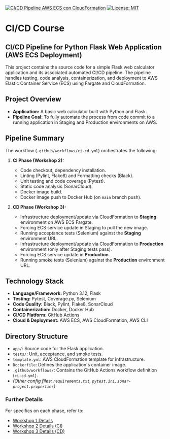 [![CI/CD Pipeline AWS ECS con CloudFormation](https://github.com/sgalle16/cicd_course/actions/workflows/ci-cd.yml/badge.svg)](https://github.com/sgalle16/cicd_course/actions/workflows/ci-cd.yml)
[![License: MIT](https://img.shields.io/badge/License-MIT-yellow.svg)](https://opensource.org/licenses/MIT) 
# CI/CD Course
## CI/CD Pipeline for Python Flask Web Application (AWS ECS Deployment)

This project contains the source code for a simple Flask web calculator application and its associated automated CI/CD pipeline. The pipeline handles testing, code analysis, containerization, and deployment to AWS Elastic Container Service (ECS) using Fargate and CloudFormation.

## Project Overview

*   **Application:** A basic web calculator built with Python and Flask.
*   **Pipeline Goal:** To fully automate the process from code commit to a running application in Staging and Production environments on AWS.

## Pipeline Summary

The workflow (`.github/workflows/ci-cd.yml`) orchestrates the following:

1.  **CI Phase (Workshop 2):**
    *   Code checkout, dependency installation.
    *   Linting (Pylint, Flake8) and Formatting checks (Black).
    *   Unit testing and code coverage (Pytest).
    *   Static code analysis (SonarCloud).
    *   Docker image build.
    *   Docker image push to Docker Hub (on `main` branch push).

2.  **CD Phase (Workshop 3):**
    *   Infrastructure deployment/update via CloudFormation to **Staging** environment on AWS ECS Fargate.
    *   Forcing ECS service update in Staging to pull the new image.
    *   Running acceptance tests (Selenium) against the **Staging** environment URL.
    *   Infrastructure deployment/update via CloudFormation to **Production** environment (only after Staging tests pass).
    *   Forcing ECS service update in **Production**.
    *   Running smoke tests (Selenium) against the **Production** environment URL.

## Technology Stack

*   **Language/Framework:** Python 3.12, Flask
*   **Testing:** Pytest, Coverage.py, Selenium
*   **Code Quality:** Black, Pylint, Flake8, SonarCloud
*   **Containerization:** Docker, Docker Hub
*   **CI/CD Platform:** GitHub Actions
*   **Cloud & Deployment:** AWS ECS, AWS CloudFormation, AWS CLI

## Directory Structure

*   `app/`: Source code for the Flask application.
*   `tests/`: Unit, acceptance, and smoke tests.
*   `template.yml`: AWS CloudFormation template for infrastructure.
*   `Dockerfile`: Defines the application's container image.
*   `.github/workflows/`: Contains the GitHub Actions workflow definition (`ci-cd.yml`).
*   *(Other config files: `requirements.txt`, `pytest.ini`, `sonar-project.properties`)*

### Further Details
For specifics on each phase, refer to:

*   [Workshop 1 Details](./workshop1/README.md)
*   [Workshop 2 Details (CI)](./cicd-pipeline-app/README_workshop2.md)
*   [Workshop 3 Details (CD)](./cicd-pipeline-app/README_workshop3.md)